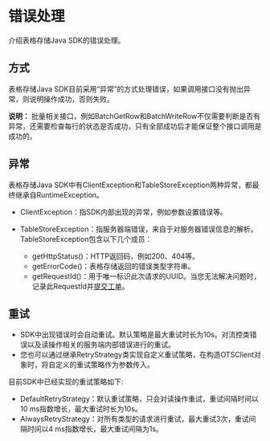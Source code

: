 # 错误处理

介绍表格存储Java SDK的错误处理。

## 方式

表格存储Java SDK目前采用“异常”的方式处理错误，如果调用接口没有抛出异常，则说明操作成功，否则失败。

**说明：** 批量相关接口，例如BatchGetRow和BatchWriteRow不仅需要判断是否有异常，还需要检查每行的状态是否成功，只有全部成功后才能保证整个接口调用是成功的。

## 异常

表格存储Java SDK中有ClientException和TableStoreException两种异常，都最终继承自RuntimeException。

-   ClientException：指SDK内部出现的异常，例如参数设置错误等。
-   TableStoreException：指服务器端错误，来自于对服务器错误信息的解析。TableStoreException包含以下几个成员：

    -   getHttpStatus\(\)：HTTP返回码，例如200、404等。
    -   getErrorCode\(\)：表格存储返回的错误类型字符串。
    -   getRequestId\(\)：用于唯一标识此次请求的UUID。当您无法解决问题时，记录此RequestId并[提交工单](https://selfservice.console.aliyun.com/ticket/createIndex)。

## 重试

-   SDK中出现错误时会自动重试。默认策略是最大重试时长为10s。对流控类错误以及读操作相关的服务端内部错误进行的重试。
-   您也可以通过继承RetryStrategy类实现自定义重试策略，在构造OTSClient对象时，将自定义的重试策略作为参数传入。

目前SDK中已经实现的重试策略如下:

-   DefaultRetryStrategy：默认重试策略，只会对读操作重试，重试间隔时间以10 ms指数增长，最大重试时长为10s。
-   AlwaysRetryStrategy：对所有类型的请求进行重试，最大重试3次，重试间隔时间以4 ms指数增长，最大重试间隔为1s。

